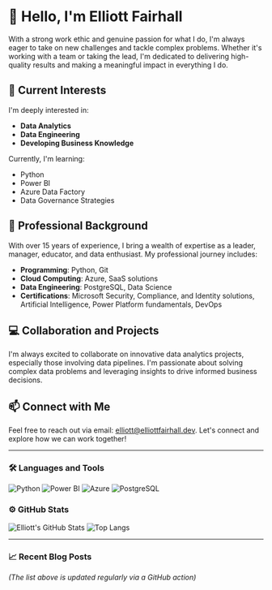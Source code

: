 # 👋 Hello, I'm Elliott Fairhall

With a strong work ethic and genuine passion for what I do, I'm always eager to take on new challenges and tackle complex problems. Whether it's working with a team or taking the lead, I'm dedicated to delivering high-quality results and making a meaningful impact in everything I do.

## 🌱 Current Interests
I'm deeply interested in:
- **Data Analytics**
- **Data Engineering**
- **Developing Business Knowledge**

Currently, I'm learning:
- Python
- Power BI
- Azure Data Factory
- Data Governance Strategies

## 💼 Professional Background
With over 15 years of experience, I bring a wealth of expertise as a leader, manager, educator, and data enthusiast. My professional journey includes:
- **Programming**: Python, Git
- **Cloud Computing**: Azure, SaaS solutions
- **Data Engineering**: PostgreSQL, Data Science
- **Certifications**: Microsoft Security, Compliance, and Identity solutions, Artificial Intelligence, Power Platform fundamentals, DevOps

## 💻 Collaboration and Projects
I'm always excited to collaborate on innovative data analytics projects, especially those involving data pipelines. I'm passionate about solving complex data problems and leveraging insights to drive informed business decisions.

## 📫 Connect with Me
Feel free to reach out via email: [elliott@elliottfairhall.dev](mailto:elliott@elliottfairhall.dev). Let's connect and explore how we can work together!

---

### 🛠️ Languages and Tools
![Python](https://img.shields.io/badge/-Python-3776AB?style=flat-square&logo=python&logoColor=white)
![Power BI](https://img.shields.io/badge/-Power%20BI-F2C811?style=flat-square&logo=Power%20BI&logoColor=black)
![Azure](https://img.shields.io/badge/-Azure-0078D4?style=flat-square&logo=Microsoft%20Azure&logoColor=white)
![PostgreSQL](https://img.shields.io/badge/-PostgreSQL-336791?style=flat-square&logo=postgresql&logoColor=white)

### ⚙️ GitHub Stats
![Elliott's GitHub Stats](https://github-readme-stats.vercel.app/api?username=elliottfairhall&show_icons=true&theme=radical)
![Top Langs](https://github-readme-stats.vercel.app/api/top-langs/?username=elliottfairhall&layout=compact&theme=radical)

---

### 📈 Recent Blog Posts
<!-- BLOG-POST-LIST:START -->
<!-- BLOG-POST-LIST:END -->

*(The list above is updated regularly via a GitHub action)*
